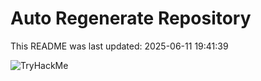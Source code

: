 # Auto Regenerate Repository

This README was last updated: 2025-06-11 19:41:39

 ![TryHackMe](https://tryhackme.com/badge/533634)